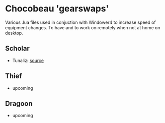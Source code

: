 # Chocobeau 'gearswaps'

Various .lua files used in conjuction with Windower4 to increase speed of equipment changes. To have and to work on remotely when not at home on desktop.

## Scholar
- Tunaliz: [source](https://github.com/Tunaliz/Liz_Gearswaps/blob/master/SCH.lua)

## Thief
- upcoming

## Dragoon
- upcoming
